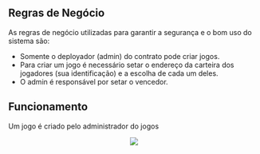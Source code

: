 ## Regras de Negócio

As regras de negócio utilizadas para garantir a segurança e o bom uso do sistema são:
- Somente o deployador (admin) do contrato pode criar jogos.
- Para criar um jogo é necessário setar o endereço da carteira dos jogadores (sua identificação) e a escolha de cada um deles.
- O admin é responsável por setar o vencedor.

## Funcionamento

Um jogo é criado pelo administrador do jogos 

<div align="center">
<img src="assets/jogo-funcionando">
</div>

